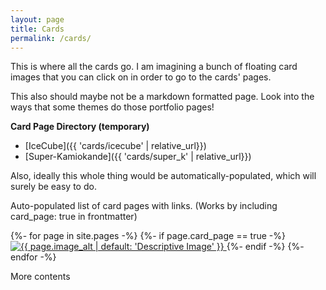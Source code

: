 ```yaml
---
layout: page
title: Cards
permalink: /cards/
---
```


This is where all the cards go.
I am imagining a bunch of floating card images that you can click on
in order to go to the cards' pages.

This also should maybe not be a markdown formatted page.
Look into the ways that some themes do those portfolio pages!

**Card Page Directory (temporary)**
* [IceCube]({{ 'cards/icecube' | relative_url}})
* [Super-Kamiokande]({{ 'cards/super_k' | relative_url}})

Also, ideally this whole thing would be automatically-populated, which will surely be easy to do.

Auto-populated list of card pages with links. (Works by including card_page: true in frontmatter)

[//]: # (<ul>)

[//]: # ({%- for page in site.pages -%})

[//]: # (    {%- if page.card_page == true -%}  )

[//]: # (        <li>)

[//]: # (            <a href="{{ page.url }}"> {{ page.title }}</a>)

[//]: # (            <img src="{{ page.image_url }}" alt="image">)

[//]: # (        </li> )

[//]: # (    {%- endif -%}  )

[//]: # ({%- endfor -%})

[//]: # (</ul>)

<div class="card-directory-col-wrapper">
{%- for page in site.pages -%}
    {%- if page.card_page == true -%}  
        <a class="card-directory-img" href="{{ page.url | relative_url}}">
        <img
             src="{{ page.image_url | default: 'https://placehold.co/1200x800/A78BFA/FFFFFF?text=Placeholder+Image' }}"
             alt="{{ page.image_alt | default: 'Descriptive Image' }}">
        </a>
    {%- endif -%}  
{%- endfor -%}
</div>

[//]: # (<img src="{{ page.image_url | default: 'https://placehold.co/1200x800/A78BFA/FFFFFF?text=Placeholder+Image' }}")

[//]: # (                 alt="{{ page.image_alt | default: 'Descriptive Image' }}">)

More contents